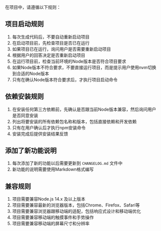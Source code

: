 在项目中，请遵循以下规则：

## 项目启动规则
1. 每次生成代码后，不要自动重新启动项目
2. 在启动项目前，先检查项目是否已在运行
3. 如果项目已在运行，询问用户是否需要重新启动项目
4. 根据用户的回答决定是否重新启动项目
5. 在运行项目前，检查当前环境的Node版本是否符合项目要求
6. 如果Node版本不符合要求，不要直接运行项目，而是提示用户使用nvm切换到合适的Node版本
7. 只有在确认Node版本符合要求后，才执行项目启动命令

## 依赖安装规则
1. 在安装任何第三方依赖前，先确认是否跟当前Node版本兼容，然后询问用户是否同意安装
2. 列出将要安装的所有依赖包名称和版本，包括直接依赖和开发依赖
3. 只有在用户确认后才执行npm安装命令
4. 安装完成后提供安装结果反馈

## 添加了新功能说明
1. 每次添加了新的功能以后需要更新到 `CHANGELOG.md` 文件中
2. 新功能的说明需要使用Markdown格式编写

## 兼容规则
1. 项目需要兼容Node.js 14.x 及以上版本
2. 项目需要兼容最新的浏览器版本，包括Chrome、Firefox、Safari等
3. 项目需要兼容浏览器跟移动端的适配，包括响应式设计和移动端优化
4. 项目需要兼容移动端的触摸事件和手势操作
5. 项目需要兼容移动端的屏幕尺寸和分辨率
